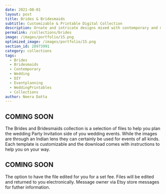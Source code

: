 ```yaml
---
date: 2021-08-01 
layout: post
title: Brides & Bridesmaids
subtitle: Customizable & Printable Digital Collection
description: Ornate and intricate designs mixed with contemporary and modern stationary options. 
permalink: /collections/brides
image: /images/portfolio/15.png
optimized_image: /images/portfolio/15.png
section_id: 28973991
category: collections
tags:
  - Brides
  - Bridesmaids
  - Contemporary
  - Wedding
  - DIY
  - Eventplanning
  - WeddingPrintables
  - Collections
author: Neera Datta
---
```


## COMING SOON

The Brides and Bridesmaids collection is a selection of files to help you plan the wedding Party Invitation side of you wedding events. While the images are through an Indian lens they can certainly be used for events of all kinds. Each template is customizable and the download comes with instructions to help you on your way. 

## COMING SOON

The option to have the file edited for you for a set fee. Files will be edited and returned to you electronically. Message owner via Etsy store messages for futher information.